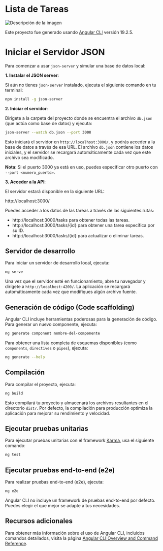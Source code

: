 # Lista de Tareas
![Descripción de la imagen](https://github.com/Raullam/Lista-de-tareas-en-angular/blob/main/assets/Sin%20t%C3%ADtulo.png?raw=true)

Este proyecto fue generado usando [Angular CLI](https://github.com/angular/angular-cli) versión 19.2.5.

# Iniciar el Servidor JSON
Para comenzar a usar `json-server` y simular una base de datos local:

**1. Instalar el JSON server**:

Si aún no tienes `json-server` instalado, ejecuta el siguiente comando en tu terminal:

```bash
npm install -g json-server
```

**2. Iniciar el servidor**:

Dirígete a la carpeta del proyecto donde se encuentra el archivo `db.json` (que actúa como base de datos) y ejecuta:

```bash
json-server --watch db.json --port 3000
```

Esto iniciará el servidor en `http://localhost:3000/`, y podrás acceder a la base de datos a través de esa URL. El archivo `db.json` contiene los datos iniciales, y el servidor se recargará automáticamente cada vez que este archivo sea modificado.

**Nota**: Si el puerto 3000 ya está en uso, puedes especificar otro puerto con `--port <numero_puerto>`.

**3. Acceder a la API**:

El servidor estará disponible en la siguiente URL:

http://localhost:3000/

Puedes acceder a los datos de las tareas a través de las siguientes rutas:

- http://localhost:3000/tasks para obtener todas las tareas.
- http://localhost:3000/tasks/{id} para obtener una tarea específica por su ID.
- http://localhost:3000/tasks/{id} para actualizar o eliminar tareas.

## Servidor de desarrollo

Para iniciar un servidor de desarrollo local, ejecuta:

```bash
ng serve
```

Una vez que el servidor esté en funcionamiento, abre tu navegador y dirígete a `http://localhost:4200/`. La aplicación se recargará automáticamente cada vez que modifiques algún archivo fuente.

## Generación de código (Code scaffolding)

Angular CLI incluye herramientas poderosas para la generación de código. Para generar un nuevo componente, ejecuta:

```bash
ng generate component nombre-del-componente
```

Para obtener una lista completa de esquemas disponibles (como `components`, `directives` o `pipes`), ejecuta:

```bash
ng generate --help
```

## Compilación

Para compilar el proyecto, ejecuta:

```bash
ng build
```

Esto compilará tu proyecto y almacenará los archivos resultantes en el directorio `dist/`. Por defecto, la compilación para producción optimiza la aplicación para mejorar su rendimiento y velocidad.

## Ejecutar pruebas unitarias

Para ejecutar pruebas unitarias con el framework [Karma](https://karma-runner.github.io), usa el siguiente comando:

```bash
ng test
```

## Ejecutar pruebas end-to-end (e2e)

Para realizar pruebas end-to-end (e2e), ejecuta:

```bash
ng e2e
```

Angular CLI no incluye un framework de pruebas end-to-end por defecto. Puedes elegir el que mejor se adapte a tus necesidades.

## Recursos adicionales

Para obtener más información sobre el uso de Angular CLI, incluidos comandos detallados, visita la página [Angular CLI Overview and Command Reference](https://angular.dev/tools/cli).

